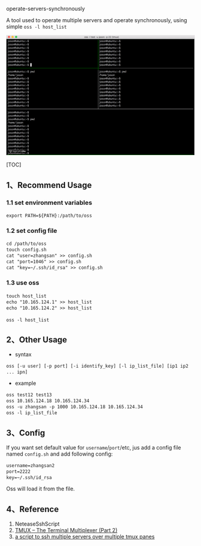 operate-servers-synchronously

A tool used to operate multiple servers and operate synchronously,
using simple `oss -l host_list`

![](https://raw.githubusercontent.com/chenzz/static-resource/master/0CE23A0B-0592-449A-918B-76BF1037A845.gif)

[TOC]

## 1、Recommend Usage

### 1.1 set environment variables 

```shell
export PATH=${PATH}:/path/to/oss
```

### 1.2 set config file

```shell
cd /path/to/oss
touch config.sh
cat "user=zhangsan" >> config.sh
cat "port=1046" >> config.sh
cat "key=~/.ssh/id_rsa" >> config.sh
```

### 1.3 use oss

```shell
touch host_list
echo "10.165.124.1" >> host_list
echo "10.165.124.2" >> host_list

oss -l host_list
```

## 2、Other Usage

* syntax

```shell
oss [-u user] [-p port] [-i identify_key] [-l ip_list_file] [ip1 ip2 ... ipn]

```
* example

```shell
oss test12 test13
oss 10.165.124.18 10.165.124.34
oss -u zhangsan -p 1000 10.165.124.18 10.165.124.34
oss -l ip_list_file
```

## 3、Config

If you want set default value for `username`/`port`/etc, 
jus add a config file named `config.sh` and add following config:

```shell
username=zhangsan2
port=2222
key=~/.ssh/id_rsa
```

Oss will load it from the file.


## 4、Reference
1. NeteaseSshScript
2. [TMUX – The Terminal Multiplexer (Part 2)](http://blog.hawkhost.com/2010/07/02/tmux-%E2%80%93-the-terminal-multiplexer-part-2/#tmux-shell-scripting)
3. [a script to ssh multiple servers over multiple tmux panes](https://gist.github.com/johnko/a8481db6a83ec5ea2f37)


